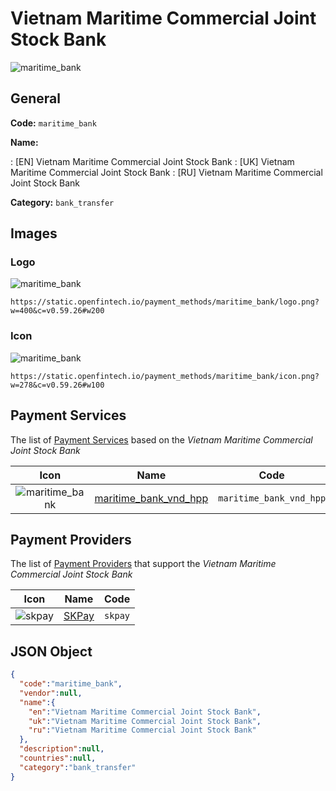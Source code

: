 
# Vietnam Maritime Commercial Joint Stock Bank 
![maritime_bank](https://static.openfintech.io/payment_methods/maritime_bank/logo.png?w=400&c=v0.59.26#w200)  

## General 
**Code:** `maritime_bank` 
 
**Name:** 
 
:	[EN] Vietnam Maritime Commercial Joint Stock Bank 
:	[UK] Vietnam Maritime Commercial Joint Stock Bank 
:	[RU] Vietnam Maritime Commercial Joint Stock Bank 
 
**Category:** `bank_transfer` 
 

## Images 

### Logo 
![maritime_bank](https://static.openfintech.io/payment_methods/maritime_bank/logo.png?w=400&c=v0.59.26#w200)  

```
https://static.openfintech.io/payment_methods/maritime_bank/logo.png?w=400&c=v0.59.26#w200
```  

### Icon 
![maritime_bank](https://static.openfintech.io/payment_methods/maritime_bank/icon.png?w=278&c=v0.59.26#w100)  

```
https://static.openfintech.io/payment_methods/maritime_bank/icon.png?w=278&c=v0.59.26#w100
```  

## Payment Services 
 
The list of [Payment Services](/payment-services/) based on the _Vietnam Maritime Commercial Joint Stock Bank_ 

|Icon|Name|Code| 
|:---:|:---:|:---:| 
|![maritime_bank](https://static.openfintech.io/payment_methods/maritime_bank/icon.png?w=278&c=v0.59.26#w100) |[maritime_bank_vnd_hpp](/payment-services/maritime_bank_vnd_hpp/)|`maritime_bank_vnd_hpp`| 
 

## Payment Providers 
 
The list of [Payment Providers](/payment-providers/) that support the _Vietnam Maritime Commercial Joint Stock Bank_ 

|Icon|Name|Code| 
|:---:|:---:|:---:| 
|![skpay](https://static.openfintech.io/payment_providers/skpay/icon.png?w=278&c=v0.59.26#w100) |[SKPay](/payment-providers/skpay/)|`skpay`| 
 

## JSON Object 

```json
{
  "code":"maritime_bank",
  "vendor":null,
  "name":{
    "en":"Vietnam Maritime Commercial Joint Stock Bank",
    "uk":"Vietnam Maritime Commercial Joint Stock Bank",
    "ru":"Vietnam Maritime Commercial Joint Stock Bank"
  },
  "description":null,
  "countries":null,
  "category":"bank_transfer"
}
```  

